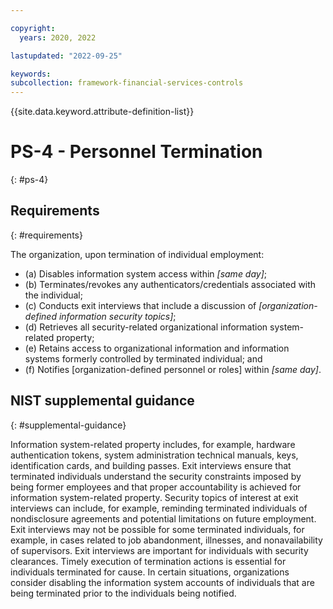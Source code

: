 ```yaml
---

copyright:
  years: 2020, 2022

lastupdated: "2022-09-25"

keywords: 
subcollection: framework-financial-services-controls
---
```


{{site.data.keyword.attribute-definition-list}}

         
# PS-4 - Personnel Termination
{: #ps-4}

## Requirements
{: #requirements}

The organization, upon termination of individual employment:

- (a) Disables information system access within _[same day]_;
- (b) Terminates/revokes any authenticators/credentials associated with the individual;
- (c) Conducts exit interviews that include a discussion of _[organization-defined information security topics]_;
- (d) Retrieves all security-related organizational information system-related property;
- (e) Retains access to organizational information and information systems formerly controlled by terminated individual; and
- (f) Notifies [organization-defined personnel or roles] within _[same day]_.

## NIST supplemental guidance
{: #supplemental-guidance}

Information system-related property includes, for example, hardware authentication tokens, system administration technical manuals, keys, identification cards, and building passes. Exit interviews ensure that terminated individuals understand the security constraints imposed by being former employees and that proper accountability is achieved for information system-related property. Security topics of interest at exit interviews can include, for example, reminding terminated individuals of nondisclosure agreements and potential limitations on future employment. Exit interviews may not be possible for some terminated individuals, for example, in cases related to job abandonment, illnesses, and nonavailability of supervisors. Exit interviews are important for individuals with security clearances. Timely execution of termination actions is essential for individuals terminated for cause. In certain situations, organizations consider disabling the information system accounts of individuals that are being terminated prior to the individuals being notified.



